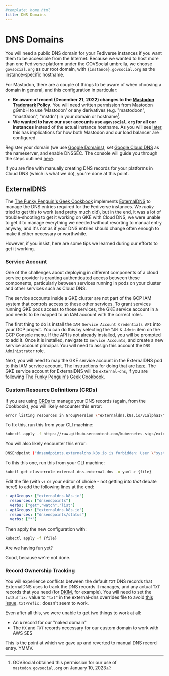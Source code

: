 ```yaml
---
#template: home.html
title: DNS Domains
---
```


# DNS Domains

You will need a public DNS domain for your Fediverse instances if you want them to be accessible from the Internet. Because we wanted to host more than one Fediverse platform under the GOVSocial umbrella, we choose `govsocial.org` as our root domain, with `{instance}.govsocial.org` as the instance-specific hostname.

For Mastodon, there are a couple of things to be aware of when choosing a domain in general, and this configuration in particular:

- **Be aware of recent (December 21, 2022) changes to the [Mastodon Trademark Policy](https://joinmastodon.org/trademark)**. You will need written permission from Mastodon gGmbH to use 'Mastodon' or any derivatives (e.g. "mastodoon", "mast0don", "mstdn") in your domain or hostname[^1].
- **We wanted to have our user accounts use `@govsocial.org` for all our instances** instead of the actual instance hostname. As you will see [later](/building/mastodon/#load-balancer), this has implications for how both Mastodon and our load balancer are configured.

Register your domain (we use [Google Domains](https://domains.google/)), set [Google Cloud DNS](https://cloud.google.com/dns/docs/overview/) as the nameserver, and enable DNSSEC. The console will guide you through the steps outlined [here](https://cloud.google.com/dns/docs/set-up-dns-records-domain-name).

If you are fine with manually creating DNS records for your platforms in Cloud DNS (which is what we do), you're done at this point.

## ExternalDNS

The [The Funky Penguin's Geek Cookbook](https://geek-cookbook.funkypenguin.co.nz/kubernetes/external-dns/) implements [ExternalDNS](https://github.com/kubernetes-sigs/external-dns) to manage the DNS entries required for the Fediverse instances. We *really* tried to get this to work (and pretty much did), but in the end, it was a lot of trouble-shooting to get it working on GKE with Cloud DNS, we were unable to get it to manage everything we needed without resorting to manual entry anyway, and it's not as if your DNS entries should change often enough to make it either necessary or worthwhile.

However, if you insist, here are some tips we learned during our efforts to get it working.

### Service Account

One of the challenges about deploying in different components of a cloud service provider is granting authenticated access between these components, particularly between services running in pods on your cluster and other services such as Cloud DNS.

The service accounts inside a GKE cluster are not part of the GCP IAM system that controls access to these other services. To grant services running GKE pods access to those services, the GKE service account in a pod needs to be mapped to an IAM account with the correct roles.

The first thing to do is install the `IAM Service Account Credentials API` into your GCP project. You can do this by selecting the `IAM & Admin` item on the GCP Console menu. If the API is not already installed, you will be prompted to add it. Once it is installed, navigate to `Service Accounts`, and create a new service account principal. You will need to assign this account the `DNS Administrator` role.

Next, you will need to map the GKE service account in the ExternalDNS pod to this IAM service account. The instructions for doing that are [here](https://cloud.google.com/kubernetes-engine/docs/how-to/workload-identity#authenticating_to). The GKE service account for ExternalDNS will be `external-dns`, if you are following [The Funky Penguin's Geek Cookbook](https://geek-cookbook.funkypenguin.co.nz/kubernetes/external-dns/).

### Custom Resource Definitions (CRDs)

If you are using [CRDs](https://kubernetes.io/docs/concepts/extend-kubernetes/api-extension/custom-resources/) to manage your DNS records (again, from the Cookbook), you will likely encounter this error:

```bash
error listing resources in GroupVersion \"externaldns.k8s.io/v1alpha1\": the server could not find the requested resource
```

To fix this, run this from your CLI machine:

```bash
kubectl apply -f https://raw.githubusercontent.com/kubernetes-sigs/external-dns/master/docs/contributing/crd-source/crd-manifest.yaml
```

You will also likely encounter this error:

```bash
DNSEndpoint ("dnsendpoints.externaldns.k8s.io is forbidden: User \"system:serviceaccount:external-dns:external-dns\" cannot list resource \"dnsendpoints\" in API group \"externaldns.k8s.io\" at the cluster scope")
```

To this this one, run this from your CLI machine:

```bash
kubctl get clusterrole external-dns-external-dns -o yaml > {file}
```

Edit the file (with `vi` or your editor of choice - not getting into *that* debate here!) to add the following lines at the end:

```yaml
- apiGroups: ["externaldns.k8s.io"]
  resources: ["dnsendpoints"]
  verbs: ["get","watch","list"]
- apiGroups: ["externaldns.k8s.io"]
  resources: ["dnsendpoints/status"]
  verbs: ["*"]
```

Then apply the new configuration with:

```bash
kubectl apply -f {file}
```

Are we having fun yet?

Good, because we're not done.

### Record Ownership Tracking

You will experience conflicts between the default `TXT` DNS records that ExternalDNS uses to track the DNS records it manages, and any actual `TXT` records that you need (for [DKIM](https://www.dkim.org/), for example). You will need to set the `txtSuffix:` value to `"txt"` in the external-dns overrides file to avoid [this issue](https://github.com/kubernetes-sigs/external-dns/issues/262/). `txtPrefix:` doesn't seem to work.

Even after all this, we were unable to get two things to work at all:

- An `A` record for our "naked domain"
- The `MX` and `TXT` records necessary for our custom domain to work with AWS SES

This is the point at which we gave up and reverted to manual DNS record entry. YMMV.

[^1]: GOVSocial obtained this permission for our use of `mastodon.govsocial.org` on January 10, 2023